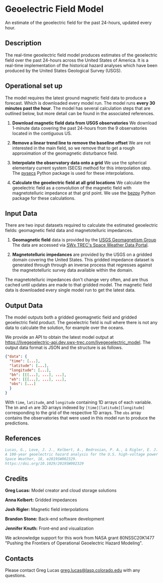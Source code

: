 # Geoelectric Field Model

An estimate of the geoelectric field for the past 24-hours, updated every hour.

## Description

The real-time geoelectric field model produces estimates of the
geoelectric field over the past 24-hours across the United States of America.
It is a real-time implementation of the historical hazard analyses which
have been produced by the United States Geological Survey (USGS).

## Operational set up

The model requires the latest ground magnetic field data to produce a forecast. Which is downloaded every model run. The model runs **every 30 minutes past the hour**. The model has several calculation steps that are outlined below, but more
detail can be found in the associated references.

1. **Download magnetic field data from USGS observatories**
   We download 1-minute data covering the past 24-hours from
   the 9 observatories located in the contiguous US.

2. **Remove a linear trend line to remove the baseline offset**
   We are not interested in the main field, so we remove that to get a
   rough approximation of the geomagnetic
   disturbance field.

3. **Interpolate the observatory data onto a grid**
   We use the spherical elementary current system (SECS) method for
   this interpolation step. The [pysecs](https://github.com/greglucas/pysecs)
   Python package is used for these interpolations.

4. **Calculate the geoelectric field at all grid locations**
   We calculate the geoelectric field as a convolution of the
   magnetic field with magnetotelluric impedance at that grid point.
   We use the [bezpy](10.5281/zenodo.3765860) Python package for these
   calculations.

## Input Data

There are two input datasets required to calculate the estimated geoelectric fields: geomagnetic field data and magnetotelluric impedances.

1. **Geomagnetic field** data is provided by the [USGS Geomagnetism Group](https://geomag.usgs.gov)
   The data are accessed via [SWx TREC's Space Weather Data Portal](https://lasp.colorado.edu/space-weather-portal).

2. **Magnetotelluric impedances** are provided by the USGS on a gridded domain
   covering the United States. This gridded impedance dataset is generated through
   through an inverse process that regresses against the magnetotelluric
   survey data available within the domain.

The magnetotelluric impedances don't change very often, and are thus cached until
updates are made to that gridded model. The magnetic field data is downloaded every
single model run to get the latest data.

## Output Data

The model outputs both a gridded geomagnetic field and gridded geoelectric field
product. The geoelectric field is null where there is not any data to calculate
the solution, for example over the oceans.

We provide an API to obtain the latest model output at
<https://livegeoelectric-api.dev.swx-trec.com/livegeoelectric_model>.
The output data format is JSON and the structure is as follows.

```JSON
{"data": {
  "time": [...],
  "latitude": [...],
  "longitude": [...],
  "bh": [[[...], ...], ...],
  "eh": [[[...], ...], ...],
  "obs": [...]
  }
}
```

With `time`, `latitude`, and `longitude` containing 1D arrays of each
variable. The `bh` and `eh` are 3D arrays indexed by `[time][latitude][longitude]` corresponding to the grid of the respective 1D arrays.
The `obs` array contains the observatories that were used in this
model run to produce the predictions.

## References

```bibtex
Lucas, G., Love, J. J., Kelbert, A., Bedrosian, P. A., & Rigler, E. J. (2020).
A 100-year geoelectric hazard analysis for the U.S. high-voltage power grid.
Space Weather, 18, e2019SW002329.
https://doi.org/10.1029/2019SW002329
```

## Credits

**Greg Lucas:** Model creator and cloud storage solutions

**Anna Kelbert:** Gridded impedances

**Josh Rigler:** Magnetic field interpolations

**Brandon Stone:** Back-end software development

**Jennifer Knuth:** Front-end and visualization

We acknowledge support for this work from NASA grant 80NSSC20K1477
"Pushing the Frontiers of Operational Geoelectric Hazard Modeling".

## Contacts

Please contact Greg Lucas <greg.lucas@lasp.colorado.edu> with any questions.
